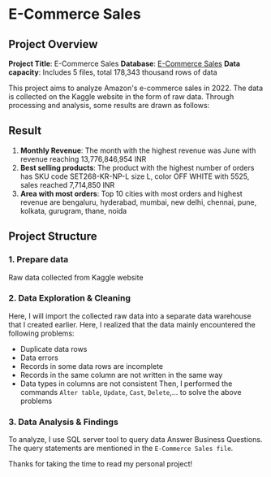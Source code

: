 #  E-Commerce Sales

## Project Overview

**Project Title**:  E-Commerce Sales 
**Database**: [E-Commerce Sales]([url](https://www.kaggle.com/datasets/thedevastator/unlock-profits-with-e-commerce-sales-data/data))
**Data capacity**: Includes 5 files, total 178,343 thousand rows of data

This project aims to analyze Amazon's e-commerce sales in 2022. The data is collected on the Kaggle website in the form of raw data. Through processing and analysis, some results are drawn as follows:

## Result

1. **Monthly Revenue**: The month with the highest revenue was June with revenue reaching 13,776,846,954 INR
2. **Best selling products**: The product with the highest number of orders has SKU code SET268-KR-NP-L size L, color OFF WHITE with 5525, sales reached 7,714,850 INR
3. **Area with most orders**: Top 10 cities with most orders and highest revenue are bengaluru, hyderabad, mumbai, new delhi, chennai, pune, kolkata, gurugram, thane, noida


## Project Structure

### 1. Prepare data

Raw data collected from Kaggle website

### 2. Data Exploration & Cleaning

Here, I will import the collected raw data into a separate data warehouse that I created earlier. Here, I realized that the data mainly encountered the following problems:
- Duplicate data rows
- Data errors
- Records in some data rows are incomplete
- Records in the same column are not written in the same way
- Data types in columns are not consistent
Then, I performed the commands `Alter table`, `Update`, `Cast`, `Delete`,... to solve the above problems

### 3. Data Analysis & Findings

To analyze, I use SQL server tool to query data Answer Business Questions. The query statements are mentioned in the `E-Commerce Sales file`.

Thanks for taking the time to read my personal project!
